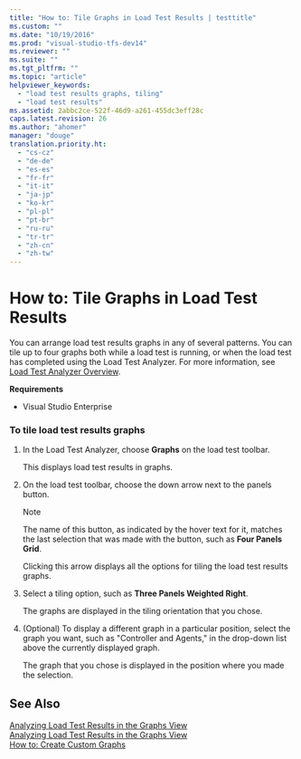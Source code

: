 ```yaml
---
title: "How to: Tile Graphs in Load Test Results | testtitle"
ms.custom: ""
ms.date: "10/19/2016"
ms.prod: "visual-studio-tfs-dev14"
ms.reviewer: ""
ms.suite: ""
ms.tgt_pltfrm: ""
ms.topic: "article"
helpviewer_keywords: 
  - "load test results graphs, tiling"
  - "load test results"
ms.assetid: 2abbc2ce-522f-46d9-a261-455dc3eff28c
caps.latest.revision: 26
ms.author: "ahomer"
manager: "douge"
translation.priority.ht: 
  - "cs-cz"
  - "de-de"
  - "es-es"
  - "fr-fr"
  - "it-it"
  - "ja-jp"
  - "ko-kr"
  - "pl-pl"
  - "pt-br"
  - "ru-ru"
  - "tr-tr"
  - "zh-cn"
  - "zh-tw"
---
```

# How to: Tile Graphs in Load Test Results
You can arrange load test results graphs in any of several patterns. You can tile up to four graphs both while a load test is running, or when the load test has completed using the Load Test Analyzer. For more information, see [Load Test Analyzer Overview](../test/load-test-analyzer-overview.md).  
  
 **Requirements**  
  
-   Visual Studio Enterprise  
  
### To tile load test results graphs  
  
1.  In the Load Test Analyzer, choose **Graphs** on the load test toolbar.  
  
     This displays load test results in graphs.  
  
2.  On the load test toolbar, choose the down arrow next to the panels button.  
  
    > [!NOTE]
    >  The name of this button, as indicated by the hover text for it, matches the last selection that was made with the button, such as **Four Panels Grid**.  
  
     Clicking this arrow displays all the options for tiling the load test results graphs.  
  
3.  Select a tiling option, such as **Three Panels Weighted Right**.  
  
     The graphs are displayed in the tiling orientation that you chose.  
  
4.  (Optional) To display a different graph in a particular position, select the graph you want, such as "Controller and Agents," in the drop-down list above the currently displayed graph.  
  
     The graph that you chose is displayed in the position where you made the selection.  
  
## See Also  
 [Analyzing Load Test Results in the Graphs View](../test/analyzing-load-test-results-in-the-graphs-view-of-the-load-test-analyzer.md)   
 [Analyzing Load Test Results in the Graphs View](../test/analyzing-load-test-results-in-the-graphs-view-of-the-load-test-analyzer.md)   
 [How to: Create Custom Graphs](../test/how-to--create-custom-graphs-in-load-test-results.md)